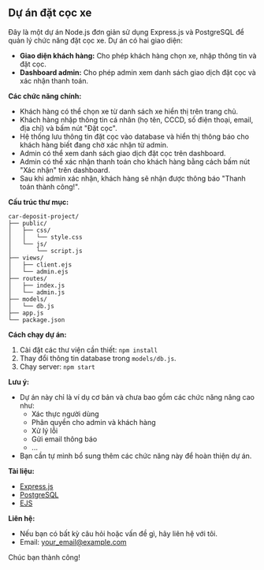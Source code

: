 ## Dự án đặt cọc xe

Đây là một dự án Node.js đơn giản sử dụng Express.js và PostgreSQL để quản lý chức năng đặt cọc xe. Dự án có hai giao diện:

* **Giao diện khách hàng:** Cho phép khách hàng chọn xe, nhập thông tin và đặt cọc.
* **Dashboard admin:** Cho phép admin xem danh sách giao dịch đặt cọc và xác nhận thanh toán.

**Các chức năng chính:**

* Khách hàng có thể chọn xe từ danh sách xe hiển thị trên trang chủ.
* Khách hàng nhập thông tin cá nhân (họ tên, CCCD, số điện thoại, email, địa chỉ) và bấm nút "Đặt cọc".
* Hệ thống lưu thông tin đặt cọc vào database và hiển thị thông báo cho khách hàng biết đang chờ xác nhận từ admin.
* Admin có thể xem danh sách giao dịch đặt cọc trên dashboard.
* Admin có thể xác nhận thanh toán cho khách hàng bằng cách bấm nút "Xác nhận" trên dashboard.
* Sau khi admin xác nhận, khách hàng sẽ nhận được thông báo "Thanh toán thành công!".

**Cấu trúc thư mục:**

```
car-deposit-project/
├── public/
│   ├── css/
│   │   └── style.css
│   └── js/
│       └── script.js
├── views/
│   ├── client.ejs
│   └── admin.ejs
├── routes/
│   ├── index.js
│   └── admin.js
├── models/
│   └── db.js
├── app.js
└── package.json
```

**Cách chạy dự án:**

1. Cài đặt các thư viện cần thiết: `npm install`
2. Thay đổi thông tin database trong `models/db.js`.
3. Chạy server: `npm start`

**Lưu ý:**

* Dự án này chỉ là ví dụ cơ bản và chưa bao gồm các chức năng nâng cao như:
    * Xác thực người dùng
    * Phân quyền cho admin và khách hàng
    * Xử lý lỗi
    * Gửi email thông báo
    * ...
* Bạn cần tự mình bổ sung thêm các chức năng này để hoàn thiện dự án.

**Tài liệu:**

* [Express.js](https://expressjs.com/)
* [PostgreSQL](https://www.postgresql.org/)
* [EJS](https://ejs.co/)

**Liên hệ:**

* Nếu bạn có bất kỳ câu hỏi hoặc vấn đề gì, hãy liên hệ với tôi.
* Email: your_email@example.com

Chúc bạn thành công!
